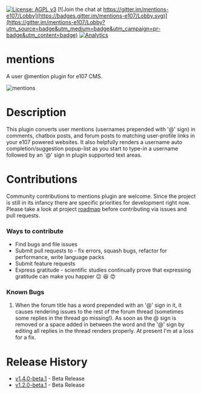 [![License: AGPL v3](https://img.shields.io/badge/License-AGPL%20v3-blue.svg)](https://www.gnu.org/licenses/agpl-3.0)
[![Join the chat at https://gitter.im/mentions-e107/Lobby](https://badges.gitter.im/mentions-e107/Lobby.svg)](https://gitter.im/mentions-e107/Lobby?utm_source=badge&utm_medium=badge&utm_campaign=pr-badge&utm_content=badge)
[![Analytics](https://ga-beacon.appspot.com/UA-102650078-2/mentions/readme?pixel&useReferer)](https://github.com/arunshekher/mentions)
# mentions
A user @mention plugin for e107 CMS.

![mentions](https://user-images.githubusercontent.com/315195/28443458-307b897a-6dc7-11e7-981f-1ecc3f64c5d8.gif)

# Description
This plugin converts user mentions (usernames prepended with '@' sign) in comments, chatbox posts, and forum posts to matching user-profile links in your e107 powered websites. It also helpfully renders a username auto completion/suggestion popup-list as you start to type-in a username followed by an '@' sign in plugin supported text areas.

# Contributions
Community contributions to mentions plugin are welcome. Since the project is still in its infancy there are specific priorities for development right now. Please take a look at project [roadmap](https://github.com/arunshekher/mentions/projects/1 "Mentions Roadmap") before contributing via issues and pull requests.

### Ways to contribute
* Find bugs and file issues
* Submit pull requests to - fix errors, squash bugs, refactor for performance, write language packs
* Submit feature requests
* Express gratitude - scientific studies continually prove that expressing gratitude can make you happier :wink: :laughing: :heart_eyes:

### Known Bugs
1. When the forum title has a word prepended with an '@' sign in it, it causes rendering issues to the rest of the forum thread (sometimes some replies in the thread go missing!). As soon as the @ sign is removed or a space added in between the word and the '@' sign by editing all replies in the thread renders properly. At present I'm at a loss for a fix.

# Release History
+ [v1.4.0-beta.1](https://github.com/arunshekher/mentions/releases/tag/v1.4.0-beta.1) - Beta Release
+ [v1.2.0-beta.1](https://github.com/arunshekher/mentions/releases/tag/v1.2.0-beta.1) - Beta Release
